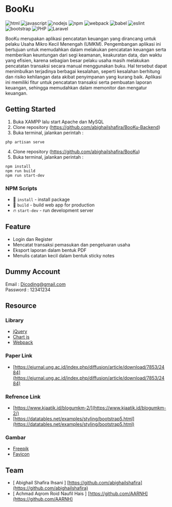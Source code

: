 # BooKu

![html](https://img.shields.io/static/v1?message=HTML&logo=html5&labelColor=5c5c5c&color=1182c3&label=%20) 
![javascript](https://img.shields.io/static/v1?message=JavaScript&logo=javascript&labelColor=5c5c5c&color=1182c3&label=%20)
![nodejs](https://img.shields.io/static/v1?message=NodeJs&logo=node.js&labelColor=5c5c5c&color=1182c3&label=%20)
![npm](https://img.shields.io/static/v1?message=npm&logo=npm&labelColor=5c5c5c&color=1182c3&label=%20)
![webpack](https://img.shields.io/static/v1?message=Webpack%204&logo=webpack&labelColor=5c5c5c&color=1182c3&label=%20)
![babel](https://img.shields.io/static/v1?message=Babel&logo=babel&labelColor=5c5c5c&color=1182c3&label=%20)
![eslint](https://img.shields.io/static/v1?message=ESLint&logo=eslint&labelColor=5c5c5c&color=1182c3&label=%20)
![bootstrap](https://img.shields.io/static/v1?message=Bootstrap%205&logo=bootstrap&labelColor=5c5c5c&color=1182c3&label=%20)
![PHP](https://img.shields.io/static/v1?message=PHP&logo=php&labelColor=5c5c5c&color=1182c3&label=%20)
![Laravel](https://img.shields.io/static/v1?message=Laravel&logo=laravel&labelColor=5c5c5c&color=1182c3&label=%20)

BooKu merupakan aplikasi pencatatan keuangan yang dirancang untuk pelaku Usaha Mikro Kecil Menengah (UMKM). Pengembangan aplikasi ini bertujuan untuk memudahkan dalam melakukan pencatatan keuangan serta memberikan keuntungan dari segi keamanan, keakuratan data, dan waktu yang efisien, karena sebagian besar pelaku usaha masih melakukan pencatatan transaksi secara manual menggunakan buku. Hal tersebut dapat menimbulkan terjadinya berbagai kesalahan, seperti kesalahan berhitung dan risiko kehilangan data akibat penyimpanan yang kurang baik. Aplikasi ini memiliki fitur untuk pencatatan transaksi serta pembuatan laporan keuangan, sehingga memudahkan dalam memonitor dan mengatur keuangan. 

## Getting Started
1. Buka XAMPP lalu start Apache dan MySQL
2. Clone repository (https://github.com/abighailshafira/BooKu-Backend)
3. Buka terminal, jalankan perintah :
```
php artisan serve
```
4. Clone repository (https://github.com/abighailshafira/BooKu)
5. Buka terminal, jalankan perintah :
```
npm install
npm run build
npm run start-dev
```
### NPM Scripts
* 📱 `install` - install package 
* 🔧 `build` - build web app for production
* 🔥 `start-dev` - run development server

## Feature
* Login dan Register
* Mencatat transaksi pemasukan dan pengeluaran usaha
* Eksport laporan dalam bentuk PDF
* Menulis catatan kecil dalam bentuk sticky notes

## Dummy Account
Email : Dicoding@gmail.com  
Password : 12341234

## Resource

### Library 
- [jQuery](https://api.jquery.com/)
- [Chart js](https://www.chartjs.org/)
- [Webpack](https://webpack.js.org/concepts/)

### Paper Link
- [https://ejurnal.ung.ac.id/index.php/diffusion/article/download/7853/2484](https://ejurnal.ung.ac.id/index.php/diffusion/article/download/7853/2484)

### Refrence Link
- [https://www.kjaatik.id/blogumkm-2/](https://www.kjaatik.id/blogumkm-2/)
- [https://datatables.net/examples/styling/bootstrap5.html](https://datatables.net/examples/styling/bootstrap5.html)

### Gambar
- [Freepik](https://www.freepik.com/free-vector/businessman-character-avatar-isolated_6769264.htm#query=icon%20profile&position=1&from_view=search)
- [Favicon](https://www.freepik.com/free-icon/presentation_14611180.htm#page=1&query=financial&position=21&from_view=search)



## Team
* [ Abighail Shafira Ihsani ] [https://github.com/abighailshafira](https://github.com/abighailshafira)
* [ Achmad Aqrom Roid Naufil Hais ] [https://github.com/AARNH](https://github.com/AARNH)
